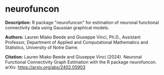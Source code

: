 # neurofuncon

**Description:** R package "neurofuncon" for estimation of neuronal functional connectivity data using Gaussian graphical models.

**Authors:** Lauren Miako Beede and Giuseppe Vinci, Ph.D., Assistant Professor, Department of Applied and Computational Mathematics and Statistics, University of Notre Dame.

**Citation:** Lauren Miako Beede and Giuseppe Vinci (2024). Neuronal Functional Connectivity Graph Estimation with the R package neurofuncon. arXiv. https://arxiv.org/abs/2402.05903
